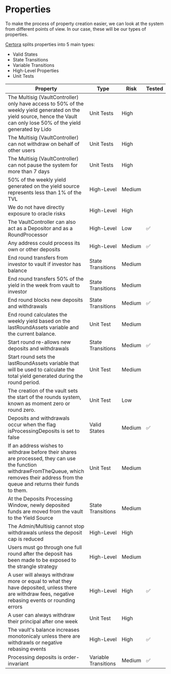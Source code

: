# Properties

To make the process of property creation easier, we can look at the system from different points of view. In our case, these will be our types of properties.

[Certora](https://github.com/Certora/Tutorials/blob/master/06.Lesson_ThinkingProperties/Categorizing_Properties.pdf) splits properties into 5 main types:

- Valid States
- State Transitions
- Variable Transitions
- High-Level Properties
- Unit Tests

| Property                                                                                                                                                                                        | Type                 | Risk   | Tested |
| ----------------------------------------------------------------------------------------------------------------------------------------------------------------------------------------------- | -------------------- | ------ | ------ |
| The Multisig (VaultController) only have access to 50% of the weekly yield generated on the yield source, hence the Vault can only lose 50% of the yield generated by Lido                      | Unit Tests           | High   |        |
| The Multisig (VaultController) can not withdraw on behalf of other users                                                                                                                        | Unit Tests           | High   |
| The Multisig (VaultController) can not pause the system for more than 7 days                                                                                                                    | Unit Tests           | High   |
| 50% of the weekly yield generated on the yield source represents less than 1% of the TVL                                                                                                        | High-Level           | Medium |
| We do not have directly exposure to oracle risks                                                                                                                                                | High-Level           | High   |
| The VaultController can also act as a Depositor and as a RoundProcessor                                                                                                                         | High-Level           | Low    | ✅     |
| Any address could process its own or other deposits                                                                                                                                             | High-Level           | Medium | ✅     |
| End round transfers from investor to vault if investor has balance                                                                                                                              | State Transitions    | Medium |
| End round transfers 50% of the yield in the week from vault to investor                                                                                                                         | State Transitions    | Medium |
| End round blocks new deposits and withdrawals                                                                                                                                                   | State Transitions    | Medium | ✅     |
| End round calculates the weekly yield based on the lastRoundAssets variable and the current balance.                                                                                            | Unit Test            | Medium |
| Start round re-allows new deposits and withdrawals                                                                                                                                              | State Transitions    | Medium | ✅     |
| Start round sets the lastRoundAssets variable that will be used to calculate the total yield generated during the round period.                                                                 | Unit Test            | Medium |
| The creation of the vault sets the start of the rounds system, known as moment zero or round zero.                                                                                              | Unit Test            | Low    |
| Deposits and withdrawals occur when the flag isProcessingDeposits is set to false                                                                                                               | Valid States         | Medium | ✅     |
| If an address wishes to withdraw before their shares are processed, they can use the function withdrawFromTheQueue, which removes their address from the queue and returns their funds to them. | Unit Test            | Medium |
| At the Deposits Processing Window, newly deposited funds are moved from the vault to the Yield Source                                                                                           | State Transitions    | Medium |
| The Admin/Multisig cannot stop withdrawals unless the deposit cap is reduced                                                                                                                    | High-Level           | High   |
| Users must go through one full round after the deposit has been made to be exposed to the strangle strategy                                                                                     | High-Level           | Medium |
| A user will always withdraw more or equal to what they have deposited, unless there are withdraw fees, negative rebasing events or rounding errors                                              | High-Level           | High   | ✅     |
| A user can always withdraw their principal after one week                                                                                                                                       | Unit Test            | High   |        |
| The vault's balance increases monotonicaly unless there are withdrawls or negative rebasing events                                                                                              | High-Level           | High   | ✅     |
| Processing deposits is order-invariant                                                                                                                                                          | Variable Transitions | Medium | ✅     |
